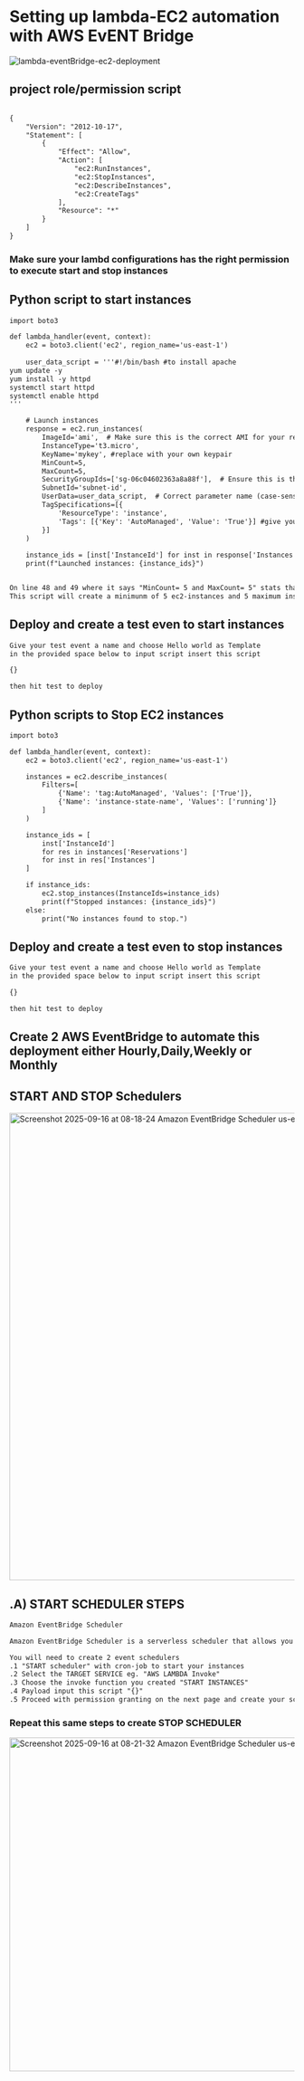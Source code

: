 # Setting up lambda-EC2 automation with AWS EvENT Bridge
![lambda-eventBridge-ec2-deployment](https://github.com/user-attachments/assets/abee8455-fddb-4ba5-97ad-02f2faa17bca)

## project role/permission script
```xml

{
	"Version": "2012-10-17",
	"Statement": [
		{
			"Effect": "Allow",
			"Action": [
				"ec2:RunInstances",
				"ec2:StopInstances",
				"ec2:DescribeInstances",
				"ec2:CreateTags"
			],
			"Resource": "*"
		}
	]
}
```


### Make sure your lambd configurations has the right permission to execute start and stop instances



## Python script to start instances
```xml 
import boto3

def lambda_handler(event, context):
    ec2 = boto3.client('ec2', region_name='us-east-1')
    
    user_data_script = '''#!/bin/bash #to install apache
yum update -y
yum install -y httpd
systemctl start httpd
systemctl enable httpd
'''

    # Launch instances
    response = ec2.run_instances(
        ImageId='ami',  # Make sure this is the correct AMI for your region
        InstanceType='t3.micro',
        KeyName='mykey', #replace with your own keypair
        MinCount=5,
        MaxCount=5,
        SecurityGroupIds=['sg-06c04602363a8a88f'],  # Ensure this is the ID, not the name (should be like 'sg-xxxxxxxx')
        SubnetId='subnet-id',
        UserData=user_data_script,  # Correct parameter name (case-sensitive)
        TagSpecifications=[{
            'ResourceType': 'instance',
            'Tags': [{'Key': 'AutoManaged', 'Value': 'True'}] #give your own key value pair{tags}
        }]
    )
    
    instance_ids = [inst['InstanceId'] for inst in response['Instances']]
    print(f"Launched instances: {instance_ids}")


On line 48 and 49 where it says "MinCount= 5 and MaxCount= 5" stats that,
This script will create a minimunm of 5 ec2-instances and 5 maximum instances.

```

## Deploy and create a test even to start instances
```xml
Give your test event a name and choose Hello world as Template
in the provided space below to input script insert this script

{}

then hit test to deploy
```

## Python scripts to Stop EC2 instances
```xml
import boto3

def lambda_handler(event, context):
    ec2 = boto3.client('ec2', region_name='us-east-1')

    instances = ec2.describe_instances(
        Filters=[
            {'Name': 'tag:AutoManaged', 'Values': ['True']},
            {'Name': 'instance-state-name', 'Values': ['running']}
        ]
    )

    instance_ids = [
        inst['InstanceId']
        for res in instances['Reservations']
        for inst in res['Instances']
    ]

    if instance_ids:
        ec2.stop_instances(InstanceIds=instance_ids)
        print(f"Stopped instances: {instance_ids}")
    else:
        print("No instances found to stop.")
```

## Deploy and create a test even to stop instances
```xml
Give your test event a name and choose Hello world as Template
in the provided space below to input script insert this script

{}

then hit test to deploy
```

## Create 2 AWS EventBridge to automate this deployment either Hourly,Daily,Weekly or Monthly
## START AND STOP Schedulers
<img width="1607" height="826" alt="Screenshot 2025-09-16 at 08-18-24 Amazon EventBridge Scheduler us-east-1" src="https://github.com/user-attachments/assets/b83ad989-bcb0-4da1-ba8b-7713756974f0" />

## .A) START SCHEDULER STEPS
```xml
Amazon EventBridge Scheduler

Amazon EventBridge Scheduler is a serverless scheduler that allows you to create, run, and manage tasks from one central, managed service. Highly scalable, EventBridge Scheduler allows you to schedule millions of tasks that can invoke any AWS service as a target.

You will need to create 2 event schedulers
.1 "START scheduler" with cron-job to start your instances
.2 Select the TARGET SERVICE eg. "AWS LAMBDA Invoke"
.3 Choose the invoke function you created "START INSTANCES"
.4 Payload input this script "{}"
.5 Proceed with permission granting on the next page and create your scheduler.
```

### Repeat this same steps to create STOP SCHEDULER
<img width="1603" height="590" alt="Screenshot 2025-09-16 at 08-21-32 Amazon EventBridge Scheduler us-east-1" src="https://github.com/user-attachments/assets/b94cf78d-75ae-4f8b-af48-72cfb539b28d" />

